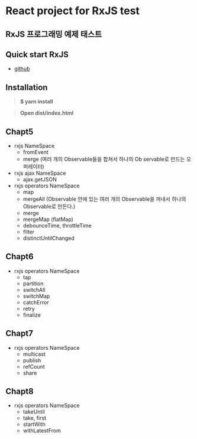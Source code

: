 # React project for RxJS test
## RxJS 프로그래밍 예제 태스트

## Quick start RxJS
- [github](https://github.com/sculove/rxjs-book)

## Installation
>**$ yarn install**

>**Open dist/index.html**

## Chapt5
- rxjs NameSpace
   - fromEvent
   - merge (여러 개의 Observable들을 합쳐서 하나의 Ob servable로 만드는 오퍼레이터)
- rxjs ajax NameSpace
   - ajax.getJSON
- rxjs operators NameSpace
   - map
   - mergeAll (Observable 안에 있는 여러 개의 Observable을 꺼내서 하나의 Observable로 만든다.)
   - merge
   - mergeMap (flatMap)
   - debounceTime, throttleTime
   - filter
   - distinctUntilChanged

## Chapt6
- rxjs operators NameSpace
   - tap
   - partition
   - switchAll
   - switchMap
   - catchError
   - retry
   - finalize

## Chapt7
- rxjs operators NameSpace
   - multicast
   - publish
   - refCount
   - share

## Chapt8
- rxjs operators NameSpace
   - takeUntil
   - take, first
   - startWith
   - withLatestFrom
